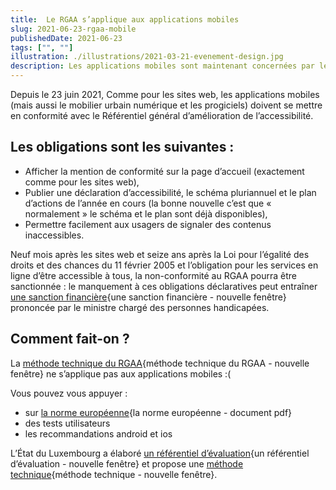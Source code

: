 ```yaml
---
title:  Le RGAA s’applique aux applications mobiles
slug: 2021-06-23-rgaa-mobile
publishedDate: 2021-06-23
tags: ["", ""]
illustration: ./illustrations/2021-03-21-evenement-design.jpg
description: Les applications mobiles sont maintenant concernées par le RGAA.
---
```



Depuis le 23 juin 2021, Comme pour les sites web, les applications mobiles (mais aussi le mobilier urbain numérique et les progiciels) doivent se mettre en conformité avec le Référentiel général d’amélioration de l’accessibilité.

## Les obligations sont les suivantes :

* Afficher la mention de conformité sur la page d’accueil (exactement comme pour les sites web),
* Publier une déclaration d’accessibilité, le schéma pluriannuel et le plan d’actions de l’année en cours (la bonne nouvelle c’est que « normalement » le schéma et le plan sont déjà disponibles),
* Permettre facilement aux usagers de signaler des contenus inaccessibles.

Neuf mois après les sites web et seize ans après la Loi pour l’égalité des droits et des chances du 11 février 2005 et l’obligation pour les services en ligne d’être accessible à tous, la non-conformité au RGAA pourra être sanctionnée : le manquement à ces obligations déclaratives peut entraîner [une sanction financière](https://www.legifrance.gouv.fr/jorf/article_jo/JORFARTI000038811962){une sanction financière - nouvelle fenêtre} prononcée par le ministre chargé des personnes handicapées.

## Comment fait-on ?

La [méthode technique du RGAA](https://www.numerique.gouv.fr/publications/rgaa-accessibilite/methode-rgaa/#contenu){méthode technique du RGAA - nouvelle fenêtre} ne s’applique pas aux applications mobiles :(

Vous pouvez vous appuyer :
* sur [la norme européenne](https://www.etsi.org/deliver/etsi_EN/301500_301599/301549/02.01.02_60/en_301549v020102p.pdf){la norme européenne - document pdf}
* des tests utilisateurs
* les recommandations android et ios

L’État du Luxembourg a élaboré [un référentiel d’évaluation](https://accessibilite.public.lu/fr/raam1/index.html){un référentiel d’évaluation - nouvelle fenêtre} et propose une [méthode technique](https://accessibilite.public.lu/fr/raam1/referentiel-technique.html){méthode technique - nouvelle fenêtre}.

